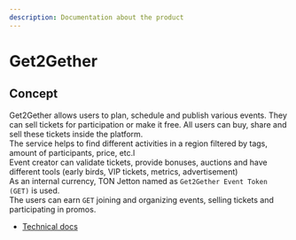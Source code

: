 ```yaml
---
description: Documentation about the product
---
```


# Get2Gether

## Concept

Get2Gether allows users to plan, schedule and publish various events. They can sell tickets for participation or make it free. All users can buy, share and sell these tickets inside the platform.\
The service helps to find different activities in a region filtered by tags, amount of participants, price, etc.l \
Event creator can validate tickets, provide bonuses, auctions and have different tools (early birds, VIP tickets, metrics, advertisement)\
As an internal currency, TON Jetton named as `Get2Gether Event Token (GET)` is used.\
The users can earn `GET` joining and organizing events, selling tickets and participating in promos.&#x20;



* [Technical docs](readme/)
